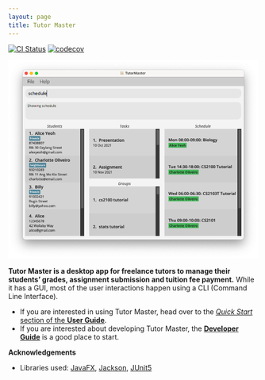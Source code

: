 ```yaml
---
layout: page
title: Tutor Master
---
```


[![CI Status](https://github.com/se-edu/addressbook-level3/workflows/Java%20CI/badge.svg)](https://github.com/se-edu/addressbook-level3/actions)
[![codecov](https://codecov.io/gh/AY2122S1-CS2103T-W16-4/tp/branch/master/graph/badge.svg?token=8YA6V58X41)](https://codecov.io/gh/AY2122S1-CS2103T-W16-4/tp)

![Ui](images/Ui.png)

**Tutor Master is a desktop app for freelance tutors to manage their students’ grades, assignment submission and tuition fee payment.** While it has a GUI, most of the user interactions happen using a CLI (Command Line Interface).

* If you are interested in using Tutor Master, head over to the [_Quick Start_ section of the **User Guide**](UserGuide.html#quick-start).
* If you are interested about developing Tutor Master, the [**Developer Guide**](DeveloperGuide.html) is a good place to start.


**Acknowledgements**

* Libraries used: [JavaFX](https://openjfx.io/), [Jackson](https://github.com/FasterXML/jackson), [JUnit5](https://github.com/junit-team/junit5)
